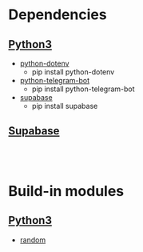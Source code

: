 # Dependencies
## [Python3](https://www.python.org/)
  - [python-dotenv](https://pypi.org/project/python-dotenv/)
    - pip install python-dotenv
  - [python-telegram-bot](https://python-telegram-bot.org/)
    - pip install python-telegram-bot
  - [supabase](https://github.com/supabase-community/supabase-py)
    - pip install supabase
## [Supabase](https://supabase.com/)

<br><br/>
# Build-in modules
## [Python3](https://www.python.org/)
  - [random](https://docs.python.org/3/library/random.html)